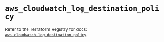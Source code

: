 # `aws_cloudwatch_log_destination_policy`

Refer to the Terraform Registry for docs: [`aws_cloudwatch_log_destination_policy`](https://registry.terraform.io/providers/hashicorp/aws/5.92.0/docs/resources/cloudwatch_log_destination_policy).
